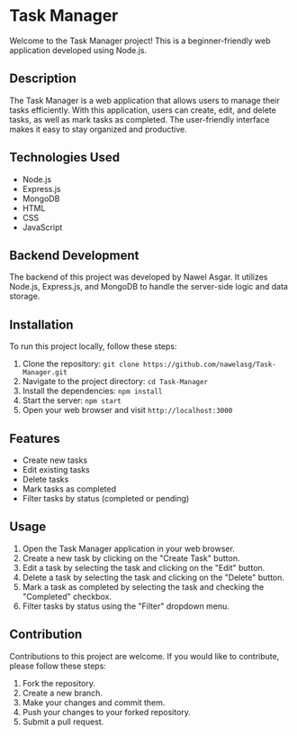 # Task Manager

Welcome to the Task Manager project! This is a beginner-friendly web application developed using Node.js.

## Description

The Task Manager is a web application that allows users to manage their tasks efficiently. With this application, users can create, edit, and delete tasks, as well as mark tasks as completed. The user-friendly interface makes it easy to stay organized and productive.

## Technologies Used

- Node.js
- Express.js
- MongoDB
- HTML
- CSS
- JavaScript

## Backend Development

The backend of this project was developed by Nawel Asgar. It utilizes Node.js, Express.js, and MongoDB to handle the server-side logic and data storage.

## Installation

To run this project locally, follow these steps:

1. Clone the repository: `git clone https://github.com/nawelasg/Task-Manager.git`
2. Navigate to the project directory: `cd Task-Manager`
3. Install the dependencies: `npm install`
4. Start the server: `npm start`
5. Open your web browser and visit `http://localhost:3000`

## Features

- Create new tasks
- Edit existing tasks
- Delete tasks
- Mark tasks as completed
- Filter tasks by status (completed or pending)

## Usage

1. Open the Task Manager application in your web browser.
2. Create a new task by clicking on the "Create Task" button.
3. Edit a task by selecting the task and clicking on the "Edit" button.
4. Delete a task by selecting the task and clicking on the "Delete" button.
5. Mark a task as completed by selecting the task and checking the "Completed" checkbox.
6. Filter tasks by status using the "Filter" dropdown menu.

## Contribution

Contributions to this project are welcome. If you would like to contribute, please follow these steps:

1. Fork the repository.
2. Create a new branch.
3. Make your changes and commit them.
4. Push your changes to your forked repository.
5. Submit a pull request.